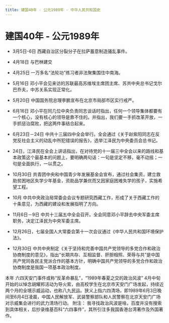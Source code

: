 ```yaml
---
title: 建国40年 - 公元1989年 - 中华人民共和国史
---
```


# 建国40年 - 公元1989年



+ 3月5日-6日 西藏自治区分裂分子在拉萨蓄意制造骚乱事件。

+ 4月18日 与巴林建交

+ 4月25日 一万多名“法轮功”练习者非法聚集围住中南海。

+ 5月16日 邓小平会见来访的苏联最高苏维埃主席团主席、苏共中央总书记戈尔巴乔夫，中苏关系实现正常化。

+ 5月20日 中国国务院总理李鹏宣布在北京市局部市区实行戒严。

+ 6月16日 邓小平在同几位中央负责同志谈话时指出，任何一个领导集体都要有一个核心，没有核心的领导是靠不住的。并指出，我们要一手抓改革开放，一手抓惩治腐败，把这两件事结合起来。

+ 6月23日－24日 中共十三届四中全会举行。全会通过《关于赵紫阳同志在反党反社会主义的动乱中所犯错误的报告》，选举江泽民为中央委员会总书记。

+ 24日，江泽民在全会上讲话指出，在对待党的十一届三中全会以来的路线和基本政策这个最基本的问题上，要明确两句话：一句是坚定不移，毫不动摇；一句是全面执行，一以贯之。

+ 10月30日 共青团中央和中国青少年发展基金会宣布，通过社会集资，建立救助贫困地区失学少年基金，资助品学兼优而又因家庭困难失学的孩子，实施希望工程。

+ 10月 中共中央政治局常委会会议专题研究西藏工作，形成了关于西藏工作的十条意见，为西藏的建设和发展指明了方向。

+ 11月6日－9日 中共十三届五中全会召开。全会同意邓小平辞去中央军委主席职务，决定江泽民为中央军委主席。

+ 12月26日，七届全国人大常委会第十一次会议通过《中华人民共和国环境保护法》。

+ 12月30日 中共中央制定《关于坚持和完善中国共产党领导的多党合作和政治协商制度的意见》，指出“长期共存、互相监督、肝胆相照、荣辱与共”是中国共产党同各民主党派合作的基本方针，明确中国共产党领导的多党合作和政治协商制度是我国一项基本政治制度。

本年 六四天安门事件或称“反革命暴乱”，“1989年春夏之交的政治风波” 4月中旬开始的以悼念胡耀邦活动为导火索，由高校学生在北京市天安门广场发起，持续近两个月的全境示威运动，也称八九民运。狭义上指六四清场，即1989年6月3日晚间至6月4日凌晨，中国人民解放军、武装警察部队和人民警察在北京天安门广场对示威集会进行的武力清场行动。
附注： 我寻找政治风波是啥，百度并没有搜索到具体相关，后抄录维基百科“六四事件”，其所引注多我国香港台湾著作及外国著作。